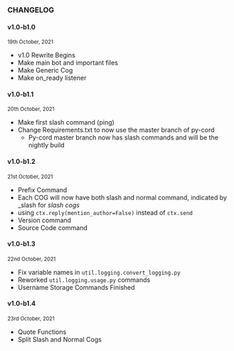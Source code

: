 ### CHANGELOG

#### **v1.0-b1.0**

<small>19th October, 2021</small>

* v1.0 Rewrite Begins
* Make main bot and important files
* Make Generic Cog
* Make on_ready listener


#### **v1.0-b1.1**

<small>20th October, 2021</small>

* Make first slash command (ping)
* Change Requirements.txt to now use the master branch of py-cord
    * Py-cord master branch now has slash commands and will be the nightly build


#### **v1.0-b1.2**

<small>21st October, 2021</small>

* Prefix Command
* Each COG will now have both slash and normal command, indicated by _slash for *slash cogs*
* using `ctx.reply(mention_author=False)` instead of `ctx.send`
* Version command
* Source Code command


#### **v1.0-b1.3**

<small>22nd October, 2021</small>

* Fix variable names in `util.logging.convert_logging.py`
* Reworked `util.logging.usage.py` commands
* Username Storage Commands Finished

#### **v1.0-b1.4**

<small>23rd October, 2021</small>

* Quote Functions
* Split Slash and Normal Cogs